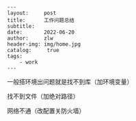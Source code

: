 ```
---
layout:     post
title:      工作问题总结
subtitle:   
date:       2022-06-20
author:     zlw
header-img: img/home.jpg
catalog: 	 true
tags:
    - work
---
```

一般搭环境出问题就是找不到库（加环境变量）

找不到文件（加绝对路径）

网络不通（改配置关防火墙）